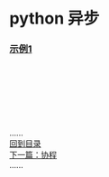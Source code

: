# python 异步

### [示例1](asyncio.md)

```python

```

<br />
<br />
<br />
<br />
<br />

......     
[回到目录](../Readme.md)   
[下一篇：协程](../coroutines/coroutines.md)    
......

